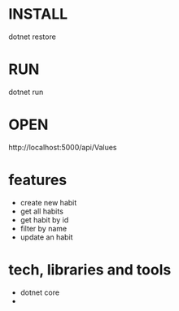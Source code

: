 # INSTALL
dotnet restore
# RUN
dotnet run
# OPEN
http://localhost:5000/api/Values

# features
* create new habit
* get all habits
* get habit by id
* filter by name
* update an habit

# tech, libraries and tools
* dotnet core
* 